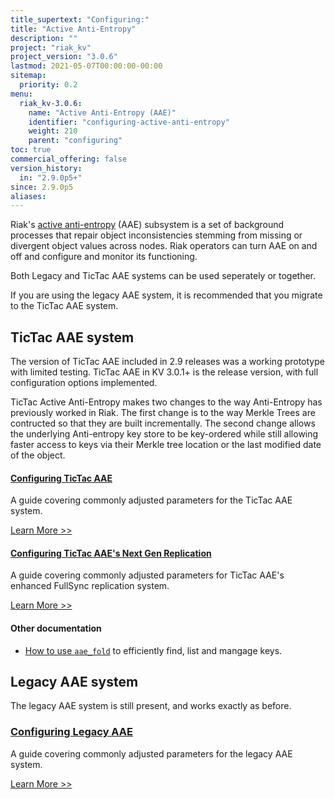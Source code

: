 ```yaml
---
title_supertext: "Configuring:"
title: "Active Anti-Entropy"
description: ""
project: "riak_kv"
project_version: "3.0.6"
lastmod: 2021-05-07T00:00:00-00:00
sitemap:
  priority: 0.2
menu:
  riak_kv-3.0.6:
    name: "Active Anti-Entropy (AAE)"
    identifier: "configuring-active-anti-entropy"
    weight: 210
    parent: "configuring"
toc: true
commercial_offering: false
version_history:
  in: "2.9.0p5+"
since: 2.9.0p5
aliases:
---
```


[config legacy]: ./legacy-aae/
[config tictac]: ./tictac-aae/
[config tictac-repl]: ../next-gen-replication/
[using aaefold]: ../../using/cluster-operations/tictac-aae-fold/
[learn aae]: ../../learn/concepts/active-anti-entropy/

Riak's [active anti-entropy][learn aae] \(AAE) subsystem is a set of background processes that repair object inconsistencies stemming from missing or divergent object values across nodes. Riak operators can turn AAE on and off and configure and monitor its functioning.

Both Legacy and TicTac AAE systems can be used seperately or together.

If you are using the legacy AAE system, it is recommended that you migrate to the TicTac AAE system.

## TicTac AAE system

The version of TicTac AAE included in 2.9 releases was a working prototype with limited testing.
TicTac AAE in KV 3.0.1+ is the release version, with full configuration options implemented.

TicTac Active Anti-Entropy makes two changes to the way Anti-Entropy has previously worked in Riak. The first change is to the way Merkle Trees are contructed so that they are built incrementally. The second change allows the underlying Anti-entropy key store to be key-ordered while still allowing faster access to keys via their Merkle tree location or the last modified date of the object.

#### [Configuring TicTac AAE][config tictac]

A guide covering commonly adjusted parameters for the TicTac AAE system.

[Learn More >>][config tictac]

#### [Configuring TicTac AAE's Next Gen Replication][config tictac-repl]

A guide covering commonly adjusted parameters for TicTac AAE's enhanced FullSync replication system.

[Learn More >>][config tictac-repl]

#### Other documentation

- [How to use `aae_fold`][using aaefold] to efficiently find, list and mangage keys.

## Legacy AAE system

The legacy AAE system is still present, and works exactly as before.

### [Configuring Legacy AAE][config legacy]

A guide covering commonly adjusted parameters for the legacy AAE system.

[Learn More >>][config legacy]

